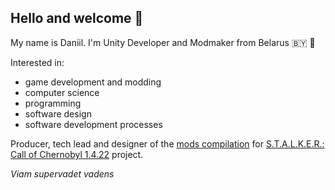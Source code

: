 ## Hello and welcome 👋

My name is Daniil. I'm Unity Developer and Modmaker from Belarus 🇧🇾 🦬

Interested in:
- game development and modding
- computer science
- programming
- software design
- software development processes

Producer, tech lead and designer of the [mods compilation](https://github.com/dancher743/stalker-coc-mods-compilation) for [S.T.A.L.K.E.R.: Call of Chernobyl 1.4.22](https://www.moddb.com/mods/call-of-chernobyl/news/call-of-chernobyl-14-released) project.

_Viam supervadet vadens_
